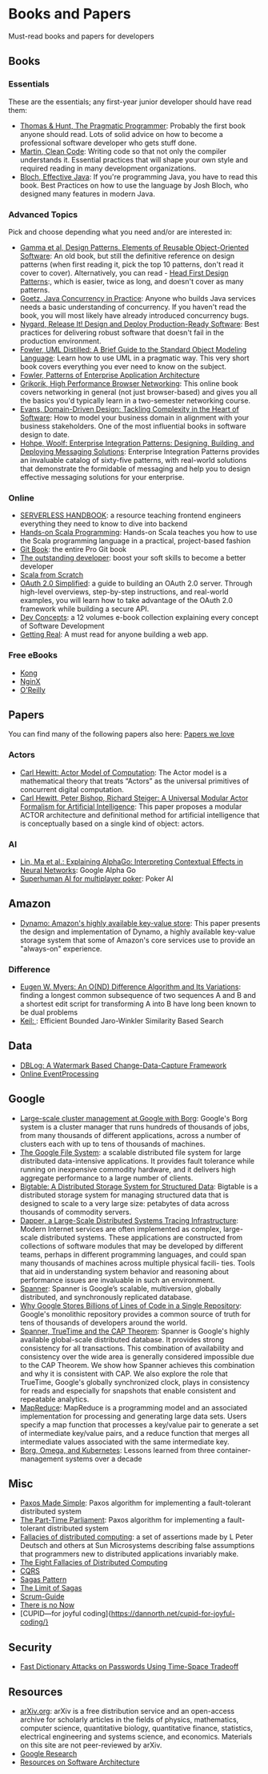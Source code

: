 # Books and Papers
Must-read books and papers for developers

## Books

### Essentials
These are the essentials; any first-year junior developer should have read them:

- [Thomas & Hunt, The Pragmatic Programmer](https://www.amazon.de/Pragmatic-Programmer-journey-mastery-Anniversary/dp/0135957052/):
Probably the first book anyone should read. Lots of solid advice on how to become a professional software developer who gets stuff done.
- [Martin, Clean Code](https://www.amazon.de/Robert-Martin/dp/):
Writing code so that not only the compiler understands it. Essential practices that will shape your own style and required reading in many development organizations.
- [Bloch, Effective Java](https://www.amazon.de/Effective-Java-Joshua-Bloch/dp/0134685997/):
If you're programming Java, you have to read this book. Best Practices on how to use the language by Josh Bloch, who designed many features in modern Java.

### Advanced Topics
Pick and choose depending what you need and/or are interested in:

- [Gamma et al, Design Patterns. Elements of Reusable Object-Oriented Software](https://www.amazon.de/Erich-Gamma/dp/0201633612/):
An old book, but still the definitive reference on design patterns (when first reading it, pick the top 10 patterns, don't read it cover to cover). Alternatively, you can read - [Head First Design Patterns]():, which is easier, twice as long, and doesn't cover as many patterns.
- [Goetz, Java Concurrency in Practice](https://www.amazon.de/Java-Concurrency-Practice-Brian-Goetz/dp/0321349601/):
Anyone who builds Java services needs a basic understanding of concurrency. If you haven't read the book, you will most likely have already introduced concurrency bugs.
- [Nygard, Release It! Design and Deploy Production-Ready Software](https://www.amazon.de/Release-Design-Deploy-Production-Ready-Software/dp/1680502395/):
Best practices for delivering robust software that doesn't fail in the production environment.
- [Fowler, UML Distilled: A Brief Guide to the Standard Object Modeling Language](https://www.amazon.de/UML-Distilled-Standard-Addison-wesley-Technology/dp/0321193687/):
Learn how to use UML in a pragmatic way. This very short book covers everything you ever need to know on the subject.
- [Fowler, Patterns of Enterprise Application Architecture](https://www.amazon.de/Martin-Fowler/dp/0321127420/)
- [Grikorik, High Performance Browser Networking](https://hpbn.co/):
This online book covers networking in general (not just browser-based) and gives you all the basics you'd typically learn in a two-semester networking course.
- [Evans, Domain-Driven Design: Tackling Complexity in the Heart of Software](https://www.amazon.de/Domain-Driven-Design-Tackling-Complexity-Software/dp/0321125215/):
How to model your business domain in alignment with your business stakeholders. One of the most influential books in software design to date.
- [Hohpe, Woolf: Enterprise Integration Patterns: Designing, Building, and Deploying Messaging Solutions](https://www.amazon.de/Enterprise-Integration-Patterns-Designing-Deploying/dp/0321200683): Enterprise Integration Patterns provides an invaluable catalog of sixty-five patterns, with real-world solutions that demonstrate the formidable of messaging and help you to design effective messaging solutions for your enterprise.

### Online

- [SERVERLESS HANDBOOK](https://serverlesshandbook.dev/): a resource teaching frontend engineers everything they need to know to dive into backend
- [Hands-on Scala Programming](https://www.handsonscala.com/): Hands-on Scala teaches you how to use the Scala programming language in a practical, project-based fashion
- [Git Book](https://git-scm.com/book/en/v2): the entire Pro Git book
- [The outstanding developer](https://theoutstanding.dev/): boost your soft skills to become a better developer
- [Scala from Scratch](https://leanpub.com/scala-from-scratch-exploration)
- [OAuth 2.0 Simplified](https://www.oauth.com/): a guide to building an OAuth 2.0 server. Through high-level overviews, step-by-step instructions, and real-world examples, you will learn how to take advantage of the OAuth 2.0 framework while building a secure API.
- [Dev Concepts](https://dev-concepts.dev/): a 12 volumes e-book collection explaining every concept of Software Development
- [Getting Real](https://basecamp.com/books/getting-real): A must read for anyone building a web app. 

### Free eBooks

- [Kong](https://konghq.com/resources/)
- [NginX](https://www.nginx.com/resources/library/)
- [O'Reilly](https://www.oreilly.com/free/)


## Papers

You can find many of the following papers also here: [Papers we love](https://github.com/papers-we-love/papers-we-love)

### Actors

- [Carl Hewitt: Actor Model of Computation](https://arxiv.org/vc/arxiv/papers/1008/1008.1459v8.pdf): The Actor model is a mathematical theory that treats “Actors” as the universal primitives of concurrent digital computation.
- [Carl Hewitt, Peter Bishop, Richard Steiger: A Universal Modular Actor Formalism for Artificial Intelligence](http://citeseerx.ist.psu.edu/viewdoc/summary?doi=10.1.1.77.7898): This paper proposes a modular ACTOR architecture and definitional method for artificial intelligence that is conceptually based on a single kind of object: actors. 

### AI

- [Lin, Ma et al.: Explaining AlphaGo: Interpreting Contextual Effects in Neural Networks](https://arxiv.org/abs/1901.02184): Google Alpha Go
- [Superhuman AI for multiplayer poker](https://www.cs.cmu.edu/~noamb/papers/19-Science-Superhuman.pdf): Poker AI

## Amazon

- [Dynamo: Amazon's highly available key-value store](https://www.researchgate.net/publication/220910159_Dynamo_Amazon's_highly_available_key-value_store): This paper presents the design and implementation of Dynamo, a highly available key-value storage system that some of Amazon's core services use to provide an "always-on" experience.

### Difference 

- [Eugen W. Myers: An O(ND) Difference Algorithm and Its Variations](http://citeseerx.ist.psu.edu/viewdoc/summary?doi=10.1.1.4.6927): finding a longest common subsequence of two sequences A and B and a shortest edit script for transforming A into B have long been known to be dual problems
- [Keil: ](https://fusion.cs.uni-jena.de/fusion/wp-content/uploads/2018/12/btw2019-jmkeil-camera-ready.pdf): Efficient Bounded Jaro-Winkler Similarity Based Search

## Data

- [DBLog: A Watermark Based Change-Data-Capture Framework](https://arxiv.org/abs/2010.12597#:~:text=DBLog%20utilizes%20a%20watermark%20based,without%20stalling%20while%20processing%20selects.)
- [Online EventProcessing](https://martin.kleppmann.com/papers/olep-cacm.pdf)

## Google

- [Large-scale cluster management at Google with Borg](https://research.google/pubs/pub43438/): Google's Borg system is a cluster manager that runs hundreds of thousands of jobs, from many thousands of different applications, across a number of clusters each with up to tens of thousands of machines.
- [The Google File System](https://research.google/pubs/pub51/): a scalable distributed file system for large distributed data-intensive applications. It provides fault tolerance while running on inexpensive commodity hardware, and it delivers high aggregate performance to a large number of clients.
- [Bigtable: A Distributed Storage System for Structured Data](https://research.google/pubs/pub27898/): Bigtable is a distributed storage system for managing structured data that is designed to scale to a very large size: petabytes of data across thousands of commodity servers.
- [Dapper, a Large-Scale Distributed Systems Tracing Infrastructure](https://research.google/pubs/pub36356/): Modern Internet services are often implemented as complex, large-scale distributed systems. These applications are constructed from collections of software modules that may be developed by different teams, perhaps in different programming languages, and could span many thousands of machines across multiple physical facili- ties. Tools that aid in understanding system behavior and reasoning about performance issues are invaluable in such an environment.
- [Spanner](https://research.google/pubs/pub44915/): Spanner is Google’s scalable, multiversion, globally distributed, and synchronously replicated database. 
- [Why Google Stores Billions of Lines of Code in a Single Repository](https://research.google/pubs/pub45424/): Google's monolithic repository provides a common source of truth for tens of thousands of developers around the world.
- [Spanner, TrueTime and the CAP Theorem](https://research.google/pubs/pub45855/): Spanner is Google's highly available global-scale distributed database. It provides strong consistency for all transactions. This combination of availability and consistency over the wide area is generally considered impossible due to the CAP Theorem. We show how Spanner achieves this combination and why it is consistent with CAP. We also explore the role that TrueTime, Google's globally synchronized clock, plays in consistency for reads and especially for snapshots that enable consistent and repeatable analytics.
- [MapReduce](https://research.google/pubs/pub62/): MapReduce is a programming model and an associated implementation for processing and generating large data sets. Users specify a map function that processes a key/value pair to generate a set of intermediate key/value pairs, and a reduce function that merges all intermediate values associated with the same intermediate key. 
- [Borg, Omega, and Kubernetes](https://queue.acm.org/detail.cfm?id=2898444): Lessons learned from three container-management systems over a decade

## Misc

- [Paxos Made Simple](https://lamport.azurewebsites.net/pubs/paxos-simple.pdf): Paxos algorithm for implementing a fault-tolerant distributed system
- [The Part-Time Parliament](https://lamport.azurewebsites.net/pubs/lamport-paxos.pdf): Paxos algorithm for implementing a fault-tolerant distributed system
- [Fallacies of distributed computing](https://web.archive.org/web/20171107014323/http://blog.fogcreek.com/eight-fallacies-of-distributed-computing-tech-talk/): a set of assertions made by L Peter Deutsch and others at Sun Microsystems describing false assumptions that programmers new to distributed applications invariably make.
- [The Eight Fallacies of Distributed Computing](https://nighthacks.com/jag/res/Fallacies.html)
- [CQRS](https://cqrs.files.wordpress.com/2010/11/cqrs_documents.pdf)
- [Sagas Pattern](https://www.cs.cornell.edu/andru/cs711/2002fa/reading/sagas.pdf)
- [The Limit of Sagas](https://www.ufried.com/blog/limits_of_saga_pattern/)
- [Scrum-Guide](https://scrumguides.org/index.html)
- [There is no Now](https://queue.acm.org/detail.cfm?id=2745385)
- [CUPID—for joyful coding]{https://dannorth.net/cupid-for-joyful-coding/}
 
## Security

- [Fast Dictionary Attacks on Passwords Using Time-Space Tradeoff](https://www.cs.utexas.edu/~shmat/shmat_ccs05pwd.pdf)

## Resources

- [arXiv.org](https://arxiv.org/): arXiv is a free distribution service and an open-access archive for scholarly articles in the fields of physics, mathematics, computer science, quantitative biology, quantitative finance, statistics, electrical engineering and systems science, and economics. Materials on this site are not peer-reviewed by arXiv.
- [Google Research](https://research.google/pubs/)
- [Resources on Software Architecture](https://github.com/domrost/software-architecture-resources)
